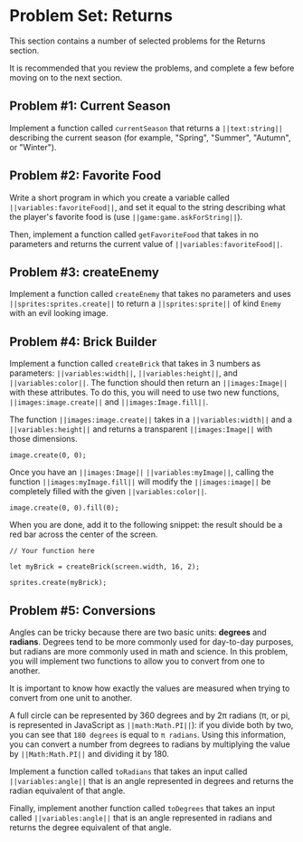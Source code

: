 # Problem Set: Returns

This section contains a number of selected problems for the Returns section.

It is recommended that you review the problems, and complete a few before moving on to the next section.

## Problem #1: Current Season

Implement a function called ``currentSeason`` that returns a ``||text:string||`` describing the current season (for example, "Spring", "Summer", "Autumn", or "Winter").

## Problem #2: Favorite Food

Write a short program in which you create a variable called ``||variables:favoriteFood||``, and set it equal to the string describing what the player's favorite food is (use ``||game:game.askForString||``).

Then, implement a function called ``getFavoriteFood`` that takes in no parameters and returns the current value of ``||variables:favoriteFood||``.

## Problem #3: createEnemy

Implement a function called ``createEnemy`` that takes no parameters and uses ``||sprites:sprites.create||`` to return a ``||sprites:sprite||`` of kind ``Enemy`` with an evil looking image.

## Problem #4: Brick Builder

Implement a function called ``createBrick`` that takes in 3 numbers as parameters: ``||variables:width||``, ``||variables:height||``, and ``||variables:color||``. The function should then return an ``||images:Image||`` with these attributes. To do this, you will need to use two new functions, ``||images:image.create||`` and ``||images:Image.fill||``.

The function ``||images:image.create||`` takes in a ``||variables:width||`` and a ``||variables:height||`` and returns a transparent ``||images:Image||`` with those dimensions.

```sig
image.create(0, 0);
```

Once you have an ``||images:Image||`` ``||variables:myImage||``, calling the function ``||images:myImage.fill||`` will modify the ``||images:image||`` be completely filled with the given ``||variables:color||``.

```sig
image.create(0, 0).fill(0);
```

When you are done, add it to the following snippet: the result should be a red bar across the center of the screen.

```typescript-ignore
// Your function here

let myBrick = createBrick(screen.width, 16, 2);

sprites.create(myBrick);
```

## Problem #5: Conversions

Angles can be tricky because there are two basic units: **degrees** and **radians**. Degrees tend to be more commonly used for day-to-day purposes, but radians are more commonly used in math and science. In this problem, you will implement two functions to allow you to convert from one to another.

It is important to know how exactly the values are measured when trying to convert from one unit to another.

A full circle can be represented by 360 degrees and by 2π radians (π, or pi, is represented in JavaScript as ``||math:Math.PI||``): if you divide both by two, you can see that ``180 degrees`` is equal to ``π radians``. Using this information, you can convert a number from degrees to radians by multiplying the value by ``||Math:Math.PI||`` and dividing it by 180.

Implement a function called ``toRadians`` that takes an input called ``||variables:angle||`` that is an angle represented in degrees and returns the radian equivalent of that angle.

Finally, implement another function called ``toDegrees`` that takes an input called ``||variables:angle||`` that is an angle represented in radians and returns the degree equivalent of that angle.